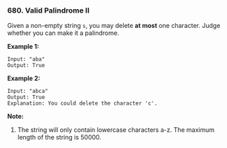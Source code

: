 ### 680. Valid Palindrome II

  

Given a non-empty string `s`, you may delete **at most** one character. Judge whether you can make it a palindrome.

**Example 1:**

```
Input: "aba"
Output: True
```



**Example 2:**

```
Input: "abca"
Output: True
Explanation: You could delete the character 'c'.
```



**Note:**

1. The string will only contain lowercase characters a-z. The maximum length of the string is 50000.